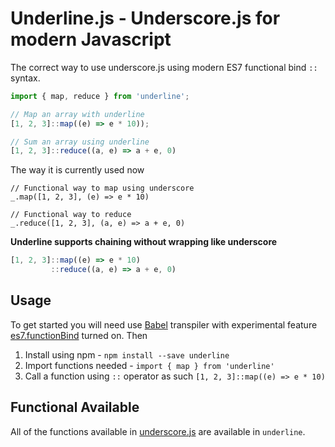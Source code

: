# Underline.js - Underscore.js for modern Javascript

The correct way to use underscore.js using modern ES7 functional bind `::` syntax.

```javascript
import { map, reduce } from 'underline';

// Map an array with underline
[1, 2, 3]::map((e) => e * 10));

// Sum an array using underline
[1, 2, 3]::reduce((a, e) => a + e, 0)
```

The way it is currently used now 

```
// Functional way to map using underscore
_.map([1, 2, 3], (e) => e * 10)

// Functional way to reduce
_.reduce([1, 2, 3], (a, e) => a + e, 0)
```

**Underline supports chaining without wrapping like underscore**

```javascript
[1, 2, 3]::map((e) => e * 10)
         ::reduce((a, e) => a + e, 0)
```

## Usage

To get started you will need use [Babel](https://babeljs.io) transpiler with experimental feature [es7.functionBind](http://babeljs.io/blog/2015/05/14/function-bind/#usage) turned on. Then

1. Install using npm - `npm install --save underline`
2. Import functions needed - `import { map } from 'underline'`
3. Call a function using `::` operator as such `[1, 2, 3]::map((e) => e * 10)`

## Functional Available

All of the functions available in [underscore.js](http://underscorejs.org/) are available in `underline`.
